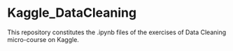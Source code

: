 # Kaggle_DataCleaning
This repository constitutes the .ipynb files of the exercises of Data Cleaning micro-course on Kaggle.
